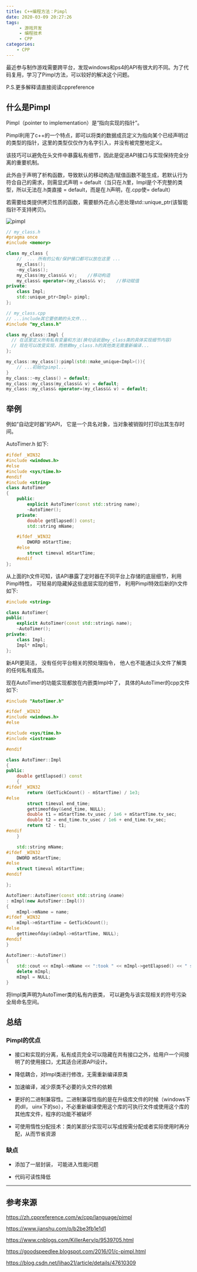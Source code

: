```yaml
---
title: C++编程方法：Pimpl
date: 2020-03-09 20:27:26
tags:
     - 游戏开发
     - 编程技术
     - CPP
categories:
    - CPP
---
```


最近参与制作游戏需要跨平台，发现windows和ps4的API有很大的不同。为了代码复用，学习了Pimpl方法，可以较好的解决这个问题。

P.S.更多解释请直接阅读cppreference

## 什么是Pimpl

Pimpl（pointer to implementation）是“指向实现的指针”。

Pimpl利用了c++的一个特点，即可以将类的数据成员定义为指向某个已经声明过的类型的指针，这里的类型仅仅作为名字引入，并没有被完整地定义。

该技巧可以避免在头文件中暴露私有细节，因此是促进API接口与实现保持完全分离的重要机制。

此外由于声明了析构函数，导致默认的移动构造/赋值函数不能生成，若默认行为符合自己的需求，则需显式声明 = default（当只在.h里，Impl是个不完整的类型，所以无法在.h类直接 = default，而是在.h声明，在.cpp使= default）

若需要给类提供拷贝性质的函数，需要额外花点心思处理std::unique_ptr(该智能指针不支持拷贝)。

![pimpl](https://github.com/Alphonse-xu/Alphonse-xu.github.io/blob/master/image/pimpl.png)

``` C++
// my_class.h
#pragma once
#include <memory>

class my_class {
    //  ... 所有的公有/保护接口都可以放在这里 ...
    my_class();
    ~my_class();
    my_class(my_class&& v);    //移动构造
    my_class& operator=(my_class&& v);    //移动赋值
private:
    class Impl; 
    std::unique_ptr<Impl> pimpl;
};
```

```C++
// my_class.cpp
// ...include其它要依赖的头文件...
#include "my_class.h"

class my_class::Impl {
  // 在这里定义所有私有变量和方法(换句话说是my_class类的具体实现细节内容)
  // 现在可以改变实现，而依赖my_class.h的其他类无需重新编译...
};

my_class::my_class():pimpl(std::make_unique<Impl>()){
    // ...初始化pimpl... 
}
my_class::~my_class() = default;
my_class::my_class(my_class&& v) = default;
my_class::my_class& operator=(my_class&& v) = default;
```

## 举例

例如“自动定时器”的API， 它是一个具名对象，当对象被销毁时打印出其生存时间。

AutoTimer.h 如下:

``` C++
#ifdef _WIN32
#include <windows.h>
#else
#include <sys/time.h>
#endif
#include <string>
class AutoTimer
{
    public:
        explicit AutoTimer(const std::string name);
        ~AutoTimer();
    private:
        double getElapsed() const;
        std::string mName;

    #ifdef _WIN32
        DWORD mStartTime;
    #else
        struct timeval mStartTime;
    #endif
};
```

从上面的h文件可知，该API暴露了定时器在不同平台上存储的底层细节，利用Pimpl特性， 可轻易的隐藏掉这些底层实现的细节， 利用Pimpl特效后新的h文件如下:

``` C++
#include <string>

class AutoTimer{
public:
    explicit AutoTimer(const std::string& name);
    ~AutoTimer();
private:
    class Impl;
    Impl* mImpl;
};
```

新API更简洁， 没有任何平台相关的预处理指令， 他人也不能通过头文件了解类的任何私有成员。

现在AutoTimer的功能实现都放在内嵌类Impl中了， 具体的AutoTimer的cpp文件如下:

```C++
#include "AutoTimer.h"

#ifdef _WIN32
#include <windows.h>
#else

#include <sys/time.h>
#include <iostream>

#endif

class AutoTimer::Impl
{
public:
    double getElapsed() const
    {
#ifdef _WIN32
        return (GetTickCount() - mStartTime) / 1e3;
#else
        struct timeval end_time;
        gettimeofday(&end_time, NULL);
        double t1 = mStartTime.tv_usec / 1e6 + mStartTime.tv_sec;
        double t2 = end_time.tv_usec / 1e6 + end_time.tv_sec;
        return t2 - t1;
#endif
    }

    std::string mName;
#ifdef _WIN32
    DWORD mStartTime;
#else
    struct timeval mStartTime;
#endif

};

AutoTimer::AutoTimer(const std::string &name)
: mImpl(new AutoTimer::Impl())
{
    mImpl->mName = name;
#ifdef _WIN32
    mImpl->mStartTime = GetTickCount();
#else
    gettimeofday(&mImpl->mStartTime, NULL);
#endif
}

AutoTimer::~AutoTimer()
{
    std::cout << mImpl->mName << ":took " << mImpl->getElapsed() << " secs" << std::endl;
    delete mImpl;
    mImpl = NULL;
}
```

将Impl类声明为AutoTimer类的私有内嵌类， 可以避免与该实现相关的符号污染全局命名空间。

## 总结

### Pimpl的优点

- 接口和实现的分离，私有成员完全可以隐藏在共有接口之外，给用户一个间接明了的使用接口，尤其适合闭源API设计。

- 降低耦合，对Impl类进行修改，无需重新编译原类

- 加速编译，减少原类不必要的头文件的依赖

- 更好的二进制兼容性。二进制兼容性指的是在升级库文件的时候（windows下的dll， uinx下的so），不必重新编译使用这个库的可执行文件或使用这个库的其他库文件，程序的功能不被破坏

- 可使用惰性分配技术：类的某部分实现可以写成按需分配或者实际使用时再分配，从而节省资源

### 缺点

- 添加了一层封装， 可能进入性能问题

- 代码可读性降低

---

## 参考来源

<https://zh.cppreference.com/w/cpp/language/pimpl>

<https://www.jianshu.com/p/b2be3fb1e1d1> 

<https://www.cnblogs.com/KillerAery/p/9539705.html>

<https://goodspeedlee.blogspot.com/2016/01/c-pimpl.html>

<https://blog.csdn.net/lihao21/article/details/47610309>
